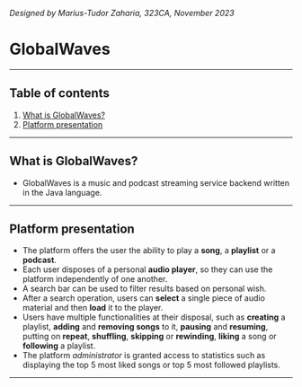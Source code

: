 *Designed by Marius-Tudor Zaharia, 323CA, November 2023*

# GlobalWaves

---

## Table of contents
1. [What is GlobalWaves?](#what-is-globalwaves)
2. [Platform presentation](#platform-presentation)

---

## What is GlobalWaves?
* GlobalWaves is a music and podcast streaming service backend written in the
Java language.

---

## Platform presentation
* The platform offers the user the ability to play a **song**, a **playlist**
or a **podcast**.
* Each user disposes of a personal **audio player**, so they can use the
platform independently of one another.
* A search bar can be used to filter results based on personal wish.
* After a search operation, users can **select** a single piece of audio
material and then **load** it to the player.
* Users have multiple functionalities at their disposal, such as **creating** a
playlist, **adding** and **removing songs** to it, **pausing** and
**resuming**, putting on **repeat**, **shuffling**, **skipping** or
**rewinding**, **liking** a song or **following** a playlist.
* The platform *administrator* is granted access to statistics such as
displaying the top 5 most liked songs or top 5 most followed playlists.

---

